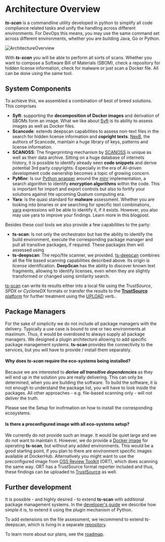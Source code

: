 # Architecture Overview

***ts-scan*** is a commandline utility developed in python to simplify all code compliance related tasks and unify the handling across different environments. For DevOps this means, you may use the same command set across different environments, whether you are building Java, Go or Python.

![ArchitectureOverview](/ts-scan/assets/tsScanArchitecture.001.png)

With ***ts-scan*** you will be able to perform all sorts of scans. Whether you want to compose a Software Bill of Materials (SBOM), check a repository for hidden license information, check for malware or just scan a Docker file. All can be done using the same tool. 

## System Components

To achieve this, we assembled a combination of best of breed solutions. This comprises

* **Syft**: supporting the **decomposition of Docker images** and derivation of SBOMs form an image. What we like about [Syft](https://github.com/anchore/syft) is its ability to assess images as well as Docker files.
* **Scancode**: extends deepscan capabilities to assess non-text files in the search for hidden license information and **copright texts**. [NexB](https://github.com/aboutcode-org/scancode-toolkit), the authors of Scancode, maintain a huge library of keys, patterns and license information. 
* **SCANOSS**: The fingerprinting mechanism by [SCANOSS](https://scanoss.com) is unique as well as their data archive. Sitting on a huge database of internets history, it is possible to identify already seen **code snippets** and derive potential 3rd party copyrights. Especially in the era of AI-driven development code ownership becomes a topic of growing concern. 
* **PyMinr**: Is our [Python wrapper](https://github.com/trustsource/pyminr) around the *[minr](https://github.com/scanoss/minr)* implementation, a search algorithm to identify **encryption algorithms** within the code. This is important for import and export controls but also to fortify your solutions against hte upcoming Quatum computing era.
* **Yara**: is the quasi standard for **malware** assessment. Whether you are looking into binaries or are searching for specific text combinations, [yara](https://github.com/VirusTotal/yara) expressions will be able to identify it, if it exists. However, you also may use yara to improve your findings. Learn more in this blogpost.

Besides these cool tools we also provide a few capabilities to the party:

* **ts-scan**: Is not only the orchestrator but has the ability to identify the build environment, execute the corresponding package manager and pull all transitive packages, if required. These packages then will assessed using 
* **ts-deepscan**: The repo/file scanner, we provided. [ts-deepcan](https://github.com/trustsource/ts-deepscan) combines all the file based scanning capabilities described above. Its origin is license identification. **DeepScan** has the ability to discover known text fragments, allowing to identify licenses, even when they are slightly transformed or changed using similarity search.  

 [ts-scan](https://github.com/trustsource/ts-scan) can write its results either into a local file using the *TrustSource*, *SPDX* or *CycloneDX* formats or transfer the results to the [**TrustSource** platform](https://app.trustsource.io/) for further treatment using the [UPLOAD](/ts-scan/index) verb..

## Package Managers

For the sake of simplicity we do not include all package managers with the delivery. Typically a use case is bound to one or two environments at maximum. Thus, it would be overdosed to always supply all package managers. We designed a plugin architecture allowing to add specific package management systems. **ts-scan** provides the connectivity to the services, but you will have to provide / install them separately. 

#### Why does *ts-scan* require the eco-systems being installed?

Because we are interested to ***derive all transitive dependencies*** as they will end up in the solution you are really delivering. This can only be determined, when you are building the software. To build the software, it is not enough to understand the package list, you will have to look inside the packages. All other  approaches - e.g. file-based scanning only - will not deliver the truth. 

Please see the Setup for inofrmation on how to install the corresponding ecosystems. 

#### Is there a preconfigured image with all eco-systems setup?

We currently do not provide such an image. It would be quiet large and we do not want to maintain it. However, we do provide a [Docker image](https://github.com/TrustSource/ts-scan/blob/main/Dockerfile) for operating **ts-scan**, but without any added environments. This would be a good starting point, if you plan to  there are environment specific images available at DockerHub. Alternatively you might want to use the preconfigured image from [OSS Review Toolkit](https://oss-review-toolkit.org/) (ORT), which does scanning the same way. ORT has a TrustSource format reporter included and thus, these findings can be uploaded to [TrustSource](https://app.trustsource.io) as well. 



## Further development

It is possible - and highly desired - to extend **ts-scan** with additional package management systems. In the [developer's guide](/ts-scan/guidelines) we describe how simple it is, to extend it using the plugin mechanism of Python.

To add extensions on the file assessment, we recommend to extend ts-deepscan, which is living in a separate [repository](https://github.com/trustsource/ts-deepscan).

To learn more about our plans, see the [roadmap](/ts-scan/roadmap.md).